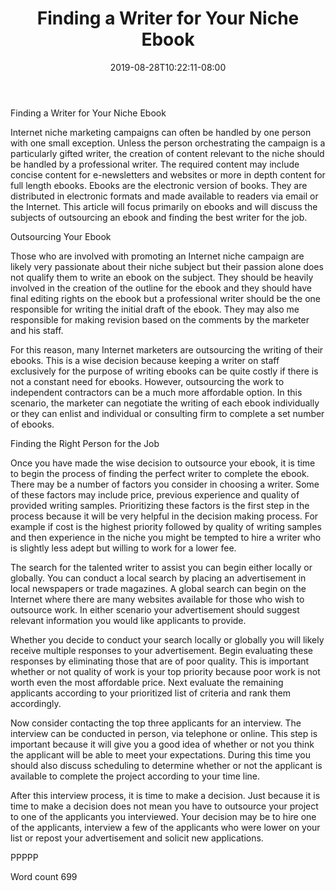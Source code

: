 ﻿---
title: "Finding a Writer for Your Niche Ebook"
date: 2019-08-28T10:22:11-08:00
description: "Outsourcing Ebooks and Software Jobs txt Tips for Web Success"
featured_image: "/images/Outsourcing Ebooks and Software Jobs txt.jpg"
tags: ["Outsourcing Ebooks and Software Jobs txt"]
---

Finding a Writer for Your Niche Ebook

Internet niche marketing campaigns can often be handled by one person with one small exception. Unless the person orchestrating the campaign is a particularly gifted writer, the creation of content relevant to the niche should be handled by a professional writer. The required content may include concise content for e-newsletters and websites or more in depth content for full length ebooks. Ebooks are the electronic version of books. They are distributed in electronic formats and made available to readers via email or the Internet. This article will focus primarily on ebooks and will discuss the subjects of outsourcing an ebook and finding the best writer for the job. 

Outsourcing Your Ebook

Those who are involved with promoting an Internet niche campaign are likely very passionate about their niche subject but their passion alone does not qualify them to write an ebook on the subject. They should be heavily involved in the creation of the outline for the ebook and they should have final editing rights on the ebook but a professional writer should be the one responsible for writing the initial draft of the ebook. They may also me responsible for making revision based on the comments by the marketer and his staff. 

For this reason, many Internet marketers are outsourcing the writing of their ebooks. This is a wise decision because keeping a writer on staff exclusively for the purpose of writing ebooks can be quite costly if there is not a constant need for ebooks. However, outsourcing the work to independent contractors can be a much more affordable option. In this scenario, the marketer can negotiate the writing of each ebook individually or they can enlist and individual or consulting firm to complete a set number of ebooks. 

Finding the Right Person for the Job

Once you have made the wise decision to outsource your ebook, it is time to begin the process of finding the perfect writer to complete the ebook. There may be a number of factors you consider in choosing a writer. Some of these factors may include price, previous experience and quality of provided writing samples. Prioritizing these factors is the first step in the process because it will be very helpful in the decision making process. For example if cost is the highest priority followed by quality of writing samples and then experience in the niche you might be tempted to hire a writer who is slightly less adept but willing to work for a lower fee. 

The search for the talented writer to assist you can begin either locally or globally. You can conduct a local search by placing an advertisement in local newspapers or trade magazines. A global search can begin on the Internet where there are many websites available for those who wish to outsource work. In either scenario your advertisement should suggest relevant information you would like applicants to provide. 

Whether you decide to conduct your search locally or globally you will likely receive multiple responses to your advertisement. Begin evaluating these responses by eliminating those that are of poor quality. This is important whether or not quality of work is your top priority because poor work is not worth even the most affordable price. Next evaluate the remaining applicants according to your prioritized list of criteria and rank them accordingly. 

Now consider contacting the top three applicants for an interview. The interview can be conducted in person, via telephone or online. This step is important because it will give you a good idea of whether or not you think the applicant will be able to meet your expectations. During this time you should also discuss scheduling to determine whether or not the applicant is available to complete the project according to your time line.

After this interview process, it is time to make a decision. Just because it is time to make a decision does not mean you have to outsource your project to one of the applicants you interviewed. Your decision may be to hire one of the applicants, interview a few of the applicants who were lower on your list or repost your advertisement and solicit new applications. 

PPPPP

Word count 699




